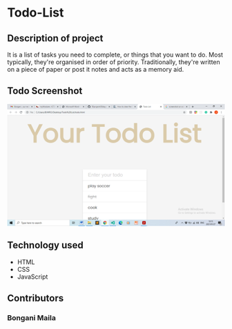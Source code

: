 # Todo-List

## Description of project
It is a list of tasks you need to complete, or things that you want to do. Most typically, they're organised in order of priority. Traditionally, they're written on a piece of paper or post it notes and acts as a memory aid.

## Todo Screenshot
![](https://github.com/BonganiMaila/Todo-List/blob/main/Screenshot%20(67).png)



## Technology used
- HTML
- CSS
- JavaScript

## Contributors
### Bongani Maila


